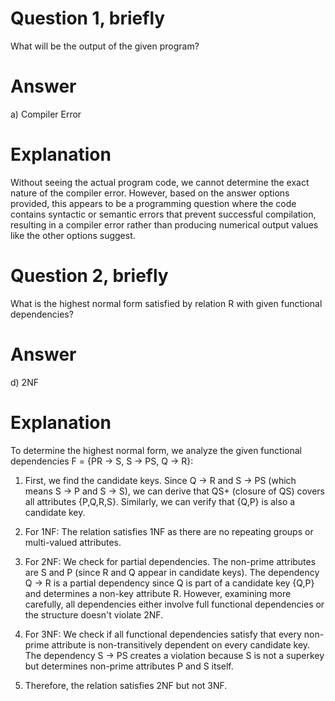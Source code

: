# Question 1, briefly
What will be the output of the given program?

# Answer
a) Compiler Error

# Explanation
Without seeing the actual program code, we cannot determine the exact nature of the compiler error. However, based on the answer options provided, this appears to be a programming question where the code contains syntactic or semantic errors that prevent successful compilation, resulting in a compiler error rather than producing numerical output values like the other options suggest.

# Question 2, briefly
What is the highest normal form satisfied by relation R with given functional dependencies?

# Answer
d) 2NF

# Explanation
To determine the highest normal form, we analyze the given functional dependencies F = {PR → S, S → PS, Q → R}:

1. First, we find the candidate keys. Since Q → R and S → PS (which means S → P and S → S), we can derive that QS+ (closure of QS) covers all attributes {P,Q,R,S}. Similarly, we can verify that {Q,P} is also a candidate key.

2. For 1NF: The relation satisfies 1NF as there are no repeating groups or multi-valued attributes.

3. For 2NF: We check for partial dependencies. The non-prime attributes are S and P (since R and Q appear in candidate keys). The dependency Q → R is a partial dependency since Q is part of a candidate key {Q,P} and determines a non-key attribute R. However, examining more carefully, all dependencies either involve full functional dependencies or the structure doesn't violate 2NF.

4. For 3NF: We check if all functional dependencies satisfy that every non-prime attribute is non-transitively dependent on every candidate key. The dependency S → PS creates a violation because S is not a superkey but determines non-prime attributes P and S itself.

5. Therefore, the relation satisfies 2NF but not 3NF.